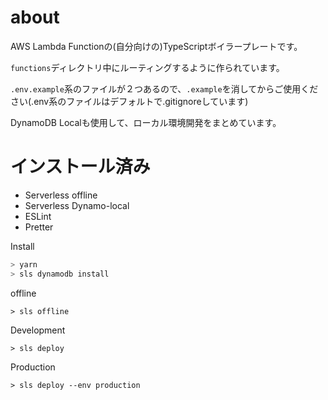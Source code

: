 # about
AWS Lambda Functionの(自分向けの)TypeScriptボイラープレートです。  

`functions`ディレクトリ中にルーティングするように作られています。

`.env.example`系のファイルが２つあるので、`.example`を消してからご使用ください(.env系のファイルはデフォルトで.gitignoreしています)

DynamoDB Localも使用して、ローカル環境開発をまとめています。

# インストール済み
- Serverless offline
- Serverless Dynamo-local
- ESLint
- Pretter


Install
```bash
> yarn
> sls dynamodb install
```

offline

```
> sls offline
```


Development
```
> sls deploy
```

Production
```
> sls deploy --env production
```
